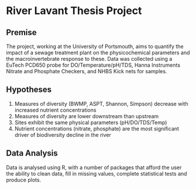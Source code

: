 # River Lavant Thesis Project
## Premise
The project, working at the  University of Portsmouth, aims to quantify the impact of a sewage treatment plant on the physicochemical parameters and the macroinvertebrate response to these.
Data was collected using a EuTech PCD650 probe for DO/Temperature/pH/TDS, Hanna Instruments Nitrate and Phosphate Checkers, and NHBS Kick nets for samples.

## Hypotheses
1. Measures of diversity (BWMP, ASPT, Shannon, Simpson) decrease with increased nutrient concentrations
2. Measures of diversity are lower downstream than upstream
3. Sites exhibit the same physical parameters (pH/DO/TDS/Temp)
4. Nutrient concentrations (nitrate, phosphate) are the most significant driver of biodiversity decline in the river

## Data Analysis
Data is analysed using R, with a number of packages that afford the user the ability to clean data, fill in missing values, complete statistical tests and produce plots.
